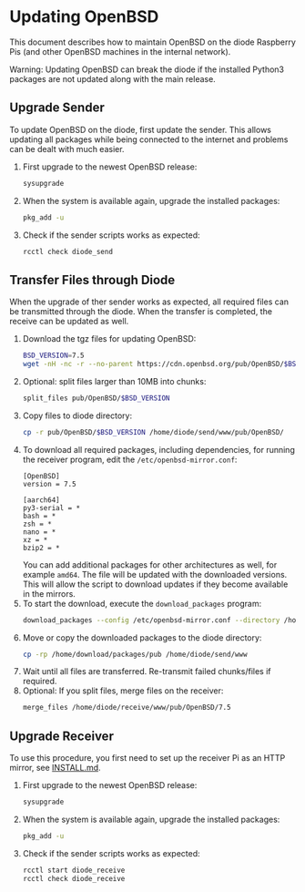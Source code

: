 # Updating OpenBSD

This document describes how to maintain OpenBSD on the diode Raspberry Pis (and other OpenBSD machines in the internal network).

Warning: Updating OpenBSD can break the diode if the installed Python3 packages are not updated along with the main release.

## Upgrade Sender

To update OpenBSD on the diode, first update the sender. This allows updating all packages while being connected to the internet and problems can be dealt with much easier.

1. First upgrade to the newest OpenBSD release:
   ```sh
   sysupgrade
   ```
1. When the system is available again, upgrade the installed packages:
   ```sh
   pkg_add -u
   ```
1. Check if the sender scripts works as expected:
   ```sh
   rcctl check diode_send
   ```


## Transfer Files through Diode

When the upgrade of ther sender works as expected, all required files can be transmitted through the diode. When the transfer is completed, the receive can be updated as well.

1. Download the tgz files for updating OpenBSD:
   ```sh
   BSD_VERSION=7.5
   wget -nH -nc -r --no-parent https://cdn.openbsd.org/pub/OpenBSD/$BSD_VERSION/arm64/ -R "index.html*" --reject iso,img
   ```
1. Optional: split files larger than 10MB into chunks:
   ```sh
   split_files pub/OpenBSD/$BSD_VERSION
   ```
1. Copy files to diode directory:
   ```sh
   cp -r pub/OpenBSD/$BSD_VERSION /home/diode/send/www/pub/OpenBSD/
   ```
1. To download all required packages, including dependencies, for running the receiver program, edit the `/etc/openbsd-mirror.conf`:
   ```
   [OpenBSD]
   version = 7.5

   [aarch64]
   py3-serial = *
   bash = *
   zsh = *
   nano = *
   xz = *
   bzip2 = *
   ```
   You can add additional packages for other architectures as well, for example `amd64`. The file will be updated with the downloaded versions. This will allow the script to download updates if they become available in the mirrors.
1. To start the download, execute the `download_packages` program:
   ```sh
   download_packages --config /etc/openbsd-mirror.conf --directory /home/download/packages
   ```
1. Move or copy the downloaded packages to the diode directory:
   ```sh
   cp -rp /home/download/packages/pub /home/diode/send/www
   ```
1. Wait until all files are transferred. Re-transmit failed chunks/files if required.
1. Optional: If you split files, merge files on the receiver:
   ```sh
   merge_files /home/diode/receive/www/pub/OpenBSD/7.5
   ```

## Upgrade Receiver

To use this procedure, you first need to set up the receiver Pi as an HTTP mirror, see [INSTALL.md](INSTALL.md).

1. First upgrade to the newest OpenBSD release:
   ```sh
   sysupgrade
   ```
1. When the system is available again, upgrade the installed packages:
   ```sh
   pkg_add -u
   ```
1. Check if the sender scripts works as expected:
   ```sh
   rcctl start diode_receive
   rcctl check diode_receive
   ```
